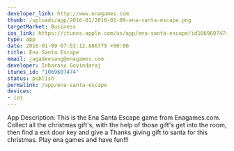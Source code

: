 ```yaml
--- 
developer_link: http://www.enagames.com
thumb: /uploads/app/2016-01/2016-01-09-ena-santa-escape.png
targetMarket: Business
ios_link: https://itunes.apple.com/us/app/ena-santa-escape/id1069607474?mt=8
type: app
date: 2016-01-09 07:53:12.886779 +00:00
title: Ena Santa Escape
email: jagadeesang@enagames.com
developer: Inbarasu Govindaraj
itunes_id: "1069607474"
status: publish
permalink: /app/ena-santa-escape
devices: 
- ios
---
```


App Description:
             This is the Ena Santa Escape game from Enagames.com. Collect all the christmas gift's, with the help of those gift's get into the room, then find a exit door key and give a Thanks giving gift to santa for this christmas. Play ena games and have fun!!!
